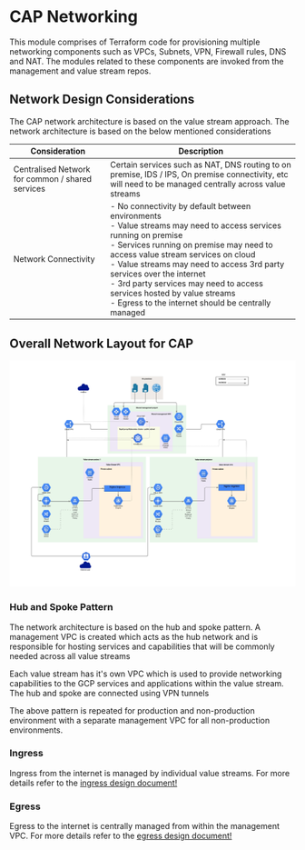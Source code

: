 # CAP Networking
This module comprises of Terraform code for provisioning multiple networking components such as VPCs, Subnets, VPN, Firewall rules, DNS and NAT. The modules related to these components are invoked from the management and value stream repos.

## Network Design Considerations

The CAP network architecture is based on the value stream approach. The network architecture is based on the below mentioned considerations

Consideration | Description
------------- | -----------
Centralised Network for common / shared services | Certain services such as NAT, DNS routing to on premise, IDS / IPS, On premise connectivity, etc will need to be managed centrally across value streams
Network Connectivity | - No connectivity by default between environments <br> - Value streams may need to access services running on premise <br> - Services running on premise may need to access value stream services on cloud <br> - Value streams may need to access 3rd party services over the internet <br> - 3rd party services may need to access services hosted by value streams <br> - Egress to the internet should be centrally managed

## Overall Network Layout for CAP

![cap arch image](images/cap_net_arch.jpeg)

### Hub and Spoke Pattern
The network architecture is based on the hub and spoke pattern. A management VPC is created which acts as the hub network and is responsible for hosting services and capabilities that will be commonly needed across all value streams

Each value stream has it's own VPC which is used to provide networking capabilities to the GCP services and applications within the value stream. The hub and spoke are connected using VPN tunnels

The above pattern is repeated for production and non-production environment with a separate management VPC for all non-production environments.

### Ingress
Ingress from the internet is managed by individual value streams. For more details refer to the [ingress design document!](./README_Ingress.md)

### Egress
Egress to the internet is centrally managed from within the management VPC. For more details refer to the [egress design document!](./README_Egress.md)
